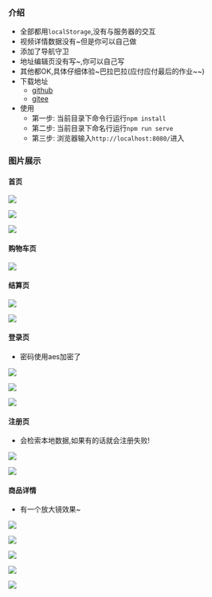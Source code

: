 ### 介绍

* 全部都用`localStorage`,没有与服务器的交互
* 视频详情数据没有~但是你可以自己做
* 添加了导航守卫
* 地址编辑页没有写~,你可以自己写
* 其他都OK,具体仔细体验~巴拉巴拉(应付应付最后的作业~~)
* 下载地址
  * [github](https://github.com/superBiuBiuMan/vuefor_51shop)
  * [gitee](https://gitee.com/superBiuBiu/vuefor_51shop)
* 使用
  * 第一步: 当前目录下命令行运行`npm install `
  * 第二步: 当前目录下命名行运行`npm run serve `
  * 第三步: 浏览器输入`http://localhost:8080/`进入


### 图片展示

#### 首页

![](README.assets/202207281633198.png)

![](README.assets/202207281633768.png)

![](README.assets/202207281633604.png)

#### 购物车页

![](README.assets/202207281633980.png)

#### 结算页

![](README.assets/202207281633279.png)

![](README.assets/202207281633204.png)

#### 登录页

* 密码使用aes加密了

![](README.assets/202207281634181.png)

![](README.assets/202207281634597.png)

![](README.assets/202207281634750.png)

#### 注册页

* 会检索本地数据,如果有的话就会注册失败!

![](README.assets/202207281635580.png)

![](README.assets/202207281635714.png)

#### 商品详情

* 有一个放大镜效果~

![](README.assets/202207281636967.png)

![](README.assets/202207281636108.png)

![](README.assets/202207281636935.png)

![](README.assets/202207281636732.png)

![](README.assets/202207281636844.png)